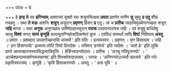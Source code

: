 +++
title = 6

+++
हे **इन्द्र** **ते** तव **हरिभ्याम्** अश्वाभ्यां युक्तो रथः शत्रूनभिलक्ष्य **प्रवता** प्रवणेन मार्गेण **सु** सुष्ठु **प्र** **एतु** शीघ्रं गच्छतु । तथा **ते** **वज्रः** अशनिः **शत्रून्** असुरान् **प्रमृणन्** हिंसन् **प्र** एतु। त्वं च **प्रतीचः** त्वदाभिमुख्येनागच्छतः शत्रून् **जहि** मारय । तथा **अनूचः** अनुगच्छतः पार्ष्णिग्राहानसुरान्  **पराचः** पलायनपरांश्च जहि । एवं शत्रुषु बाधितेषु सत्सु **विश्वं** जगत् **सत्यं** **कृणुहि** सत्यभूताग्निहोत्रादिकर्मपरं कुरु । एवंविधं सामर्थ्यं त्वयि **विष्टं** निविष्टम् **अस्तु** ॥ प्रवता । प्रशब्दात् उपसर्गाच्छन्दसि धात्वर्थे ' इति वतिः । प्रत्ययस्वरः । प्रमृणन् । मृण हिंसायाम् । जहि ।' हन हिंसागत्योः' इत्यस्य लोटि सिपो हिरादेशः । तस्मिन् ‘हन्तेर्जः' इति जादेशः । ‘अतो हेः' इति लुकि प्राप्ते आभाच्छास्त्रस्यासिद्धत्वान्निवृत्तिः । हेर्ङित्त्वादन्तोदात्तः । प्रतीचः । ‘अञ्चु गतिपूजनयोः' । ' अञ्चेश्छन्दस्यसर्वनामस्थानम्' इति विभक्तेरुदात्तत्वम् । पराचः । ‘अनिगन्तोऽञ्जतौ वप्रत्यये ' इति गतेः प्रकृतिस्वरत्वम् । कृणुहि । ‘कृवि हिंसाकरणयोः । अस्तु । ' अस भुवि ' ॥